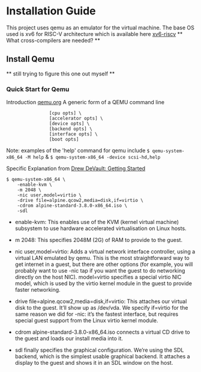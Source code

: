 # Installation Guide
This project uses qemu as an emulator for the virtual machine. The base OS used is xv6 for RISC-V architecture which is available here [xv6-riscv](https://github.com/mit-pdos/xv6-riscv)
** What cross-compilers are needed? ** 

## Install Qemu
** still trying to figure this one out myself **

### Quick Start for Qemu
Introduction [qemu.org](https://www.qemu.org/docs/master/system/introduction.html#running)
A generic form of a QEMU command line

``` $ qemu-system-x86_64 [machine opts] \
                [cpu opts] \
                [accelerator opts] \
                [device opts] \
                [backend opts] \
                [interface opts] \
                [boot opts]
```
                
Note: examples of the 'help' command for qemu include
`$ qemu-system-x86_64 -M help` & `$ qemu-system-x86_64 -device scsi-hd,help`

Specific Explanation from [Drew DeVault: Getting Started](https://drewdevault.com/2018/09/10/Getting-started-with-qemu.html)
```
$ qemu-system-x86_64 \
    -enable-kvm \
    -m 2048 \
    -nic user,model=virtio \
    -drive file=alpine.qcow2,media=disk,if=virtio \
    -cdrom alpine-standard-3.8.0-x86_64.iso \
    -sdl
```
- enable-kvm: This enables use of the KVM (kernel virtual machine) subsystem to use hardware accelerated virtualisation on Linux hosts.

- m 2048: This specifies 2048M (2G) of RAM to provide to the guest.

- nic user,model=virtio: Adds a virtual network interface controller, using a virtual LAN emulated by qemu. This is the most straightforward way to get internet in a guest, but there are other options (for example, you will probably want to use -nic tap if you want the guest to do networking directly on the host NIC). model=virtio specifies a special virtio NIC model, which is used by the virtio kernel module in the guest to provide faster networking.

- drive file=alpine.qcow2,media=disk,if=virtio: This attaches our virtual disk to the guest. It’ll show up as /dev/vda. We specify if=virtio for the same reason we did for -nic: it’s the fastest interface, but requires special guest support from the Linux virtio kernel module.

- cdrom alpine-standard-3.8.0-x86_64.iso connects a virtual CD drive to the guest and loads our install media into it.

- sdl finally specifies the graphical configuration. We’re using the SDL backend, which is the simplest usable graphical backend. It attaches a display to the guest and shows it in an SDL window on the host.
